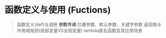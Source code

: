 # 函数定义与使用 (Fuctions)

> 函数定义(def)与调用
> **参数传递**:位置参数、默认参数、关键字参数
> 返回值与作用域规则(局部变量VS全局变量)
> lambda匿名函数及其应用场景
